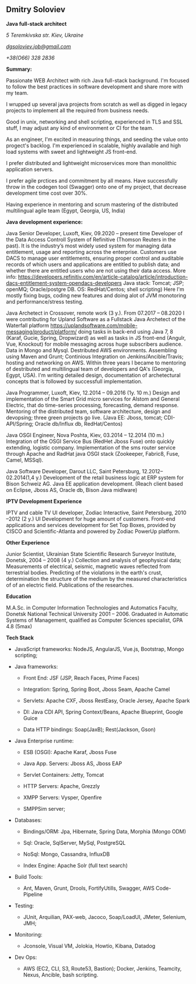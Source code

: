 ## Dmitry Soloviev

**Java full-stack architect**

*5 Teremkivska str. Kiev, Ukraine*

*dgsoloviev.job@gmail.com*

*+38(O66) 328 2836*

**Summary:**

Passionate WEB Architect with rich Java full-stack background. I'm focused to follow the best practices in software development and share more with my team.

I wrupped up several java projects from scratch as well as digged in legacy projects to implement all the required from business needs.

Good in unix, networking and shell scripting, experienced in TLS and SSL stuff, I may adjust any kind of environment or CI for the team.

As an engineer, I'm excited in measuring things, and seeding the value onto progect's backlog. I'm experienced in scalable, highly available and high load systems with sweet and lightweight JS front-end.

I prefer distributed and lightweight microservices more than monolithic application servers.

I prefer agile prctices and commitment by all means. Have successfully throw in the codegen tool (Swagger) onto one of my project, that decrease development time cost over 30%. 

Having experience in mentoring and scrum mastering of the distributed multilingual agile team (Egypt, Georgia, US, India)


**Java development experience:**

Java Senior Developer, Luxoft, Kiev, 09.2020 – present time
Developer of the Data Access Controll System of Refinitive (Thomson Reuters in the past). It is the industry’s most widely used system for managing data entitlement, usage and reporting across the enterprise. Customers use DACS to manage user entitlements, ensuring proper control and auditable records of which users and applications are entitled to publish data; and whether there are entitled users who are not using their data access. More info: https://developers.refinitiv.com/en/article-catalog/article/introduction-dacs-entitlement-system-opendacs-developers
Java stack: Tomcat; JSP; openMQ; Oracle/postgre DB. OS: RedHat/Centos; shell scripting)
Here I'm mostly fixing bugs, coding new features and doing alot of JVM monotoring and performance/stress testing.

Java Archetect in Crossover, remote work (3 y.). 
From 07.2017 – 08.2020 I were contributing for Upland Software as a Fullstack Java Archetect of the Waterfall platform https://uplandsoftware.com/mobile-messaging/product/platform/ doing tasks in back-end using Java 7, 8 (Karaf, Gucie, Spring, Dropwizard) as well as tasks in JS front-end (Angulr, Vue, Knockout) for mobile messaging across huge subscribers audience. 
Data in Mongo and Mysql. Destributed AWS environments.
Assembling using Maven and Grunt; Continious Integration on Jenkins/Ancible/Travis; hosting and networking on AWS.
Within three years I became to mentoring of destributed and multilingual team of developers and QA's (Georgia, Egypt, USA). 
I'm writing detailed design, documentation of archetectural concepts that is followed by successfull implementation.

Java Programmer, Luxoft, Kiev, 12.2014 – 09.2016 (1y. 10 m.)
Design and implementation of the Smart Grid micro services for Alstom and General Electric, that do time-series processing, forecasting, demand response. Mentoring of the distributed team, software architecture, design and devopsing; three green projects go live. (Java EE: Jboss, tomcat; CDI-API/Spring; Oracle db/Influx db, RedHat/Centos)

Java OSGI Engineer, Nova Poshta, Kiev, 03.2014 – 12.2014 (10 m.)
Integration of the OSGI Service Bus (RedHet Jboss Fuse) onto quickly extending, logistic company. Implementation of the sms router service through Apache and RadHat java OSGI stack (Zookeeper, Fabric8, Fuse, Camel, MSSql).

Java Software Developer, Darout LLC, Saint Petersburg, 12.2012–02.2014(1,4 y.)
Development of the retail business logic at ERP system for Bison Schweiz AG. Java EE application development. (Reach client based on Eclipse, Jboss AS, Oracle db, Bison Java midlware)

**IPTV Development Experience**

IPTV and cable TV UI developer, Zodiac Interactive, Saint Petersburg, 2010 –2012 (2 y.)
UI Development for huge amount of customers. Front-end applications and services development for Set Top Boxes, provided by CISCO and Scientific-Atlanta and powered by Zodiac PowerUp platform.

**Other Experience**

Junior Scientist, Ukrainian State Scientific Research Surveyor Institute, Donetsk, 2004 – 2008 (4 y.)
Collection and analysis of geophysical data; Measurements of electrical, seismic, magnetic waves reflected from terrestrial bodies. Predicting of the violations in the earth's crust, determination the structure of the medium by the measured characteristics of of an electric field. Publications of the researches.

**Education**

M.A.Sc. in Computer Information Technologies and Automatics Faculty, Donetsk National Technical University 2001 – 2006. Graduated in Automatic Systems of Management, qualified as Computer Sciences specialist, GPA 4.8 (5max)

**Tech Stack**

* JavaScript frameworks: NodeJS, AngularJS, Vue.js, Bootstrap, Mongo scripting;

* Java frameworks:

  * Front End: JSF (JSP, Reach Faces, Prime Faces)

  * Integration: Spring, Spring Boot, Jboss Seam, Apache Camel

  * Servlets: Apache CXF, Jboss RestEasy, Oracle Jersey, Apache Spark

  * DI: Java CDI API, Spring Context/Beans, Apache Blueprint, Google Guice

  * Data HTTP bindings: Soap(JaxB); Rest(Jackson, Gson)

* Java Enterprise runtime:

  * ESB (OSGI): Apache Karaf, Jboss Fuse

  * Java App. Servers: Jboss AS, Jboss EAP

  * Servlet Containers: Jetty, Tomcat

  * HTTP Servers: Apache, Grezzly

  * XMPP Servers: Vysper, Openfire

  * SMPPSim server;

* Databases:

  * Bindings/ORM: Jpa, Hibernate, Spring Data, Morphia (Mongo ODM)

  * Sql: Oracle, SqlServer, MySql, PostgreSQL

  * NoSql: Mongo, Cassandra, InfluxDB

  * Index Engine: Apache Solr (full text search)

* Build Tools:

  * Ant, Maven, Grunt, Drools, FortifyUtills, Swagger, AWS Code-Pipeline

* Testing:

  * JUnit, Arquilian, PAX-web, Jacoco, Soap/LoadUI, JMeter, Selenium, JMH;

* Monitoring:
  * Jconsole, Visual VM, Jolokia, Howtio, Kibana, Datadog

* Dev Ops:
  * AWS (EC2, CLI, S3, Route53, Bastion); Docker, Jenkins, Teamcity, Nexus, Ancible, bash scripting.
